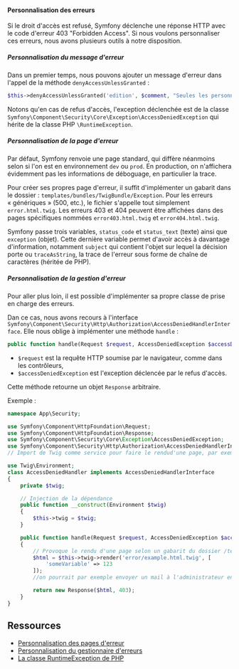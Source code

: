 

#### Personnalisation des erreurs

Si le droit d'accès est refusé, Symfony déclenche une réponse HTTP avec le code d'erreur 403 "Forbidden Access". Si nous voulons personnaliser ces erreurs, nous avons plusieurs outils à notre disposition.

##### Personnalisation du message d'erreur

Dans un premier temps, nous pouvons ajouter un message d'erreur dans l'appel de la méthode `denyAccessUnlessGranted` :
```php
$this->denyAccessUnlessGranted('edition', $comment, "Seules les personnes qui ont emprunté un document peuvent le commenter");
```

Notons qu'en cas de refus d'accès, l'exception déclenchée est de la classe `Symfony\Component\Security\Core\Exception\AccessDeniedException` qui hérite de la classe PHP `\RuntimeException`.

##### Personnalisation de la page d'erreur

Par défaut, Symfony renvoie une page standard, qui diffère néanmoins selon si l'on est en environnement `dev` ou `prod`. En production, on n'affichera évidemment pas les informations de déboguage, en particulier la trace.

Pour créer ses propres page d'erreur, il suffit d'implémenter un gabarit dans le dossier : `templates/bundles/TwigBundle/Exception`. Pour les erreurs « génériques » (500, etc.), le fichier s'appelle tout simplement `error.html.twig`. Les erreurs 403 et 404 peuvent être affichées dans des pages spécifiques nommées `error403.html.twig` et `error404.html.twig`.

Symfony passe trois variables, `status_code` et `status_text` (texte) ainsi que `exception` (objet). Cette dernière variable permet d'avoir accès à davantage d'information, notamment `subject` qui contient l'objet sur lequel la décision porte ou `traceAsString`, la trace de l'erreur sous forme de chaîne de caractères (héritée de PHP).

##### Personnalisation de la gestion d'erreur

Pour aller plus loin, il est possible d'implémenter sa propre classe de prise en charge des erreurs.

Dan ce cas, nous avons recours à l'interface `Symfony\Component\Security\Http\Authorization\AccessDeniedHandlerInterface`. Elle nous oblige à implémenter une méthode `handle` :
```php
public function handle(Request $request, AccessDeniedException $accessDeniedException);
```
* `$request` est la requête HTTP soumise par le navigateur, comme dans les contrôleurs,
* `$accessDeniedException` est l'exception déclencée par le refus d'accès.

Cette méthode retourne un objet `Response` arbitraire.

Exemple :
```php
namespace App\Security;

use Symfony\Component\HttpFoundation\Request;
use Symfony\Component\HttpFoundation\Response;
use Symfony\Component\Security\Core\Exception\AccessDeniedException;
use Symfony\Component\Security\Http\Authorization\AccessDeniedHandlerInterface;
// Import de Twig comme service pour faire le rendud'une page, par exemple

use Twig\Environment;
class AccessDeniedHandler implements AccessDeniedHandlerInterface
{
    private $twig;

    // Injection de la dépendance
    public function __construct(Environment $twig)
    {
        $this->twig = $twig;
    }

    public function handle(Request $request, AccessDeniedException $accessDeniedException)
    {
        // Provoque le rendu d'une page selon un gabarit du dossier /templates/error/ (par exemple)
        $html = $this->twig->render('error/example.html.twig', [
            'someVariable' => 123
        ]);
        //on pourrait par exemple envoyer un mail à l'administrateur en cas d'erreur anormale

        return new Response($html, 403);
    }
}
```

## Ressources

* [Personnalisation des pages d'erreur](https://symfony.com/doc/current/controller/error_pages.html)
* [Personnalisation du gestionnaire d'erreurs](https://symfony.com/doc/5.0/security/access_denied_handler.html)
* [La classe RuntimeException de PHP](https://www.php.net/manual/en/class.runtimeexception.php)
